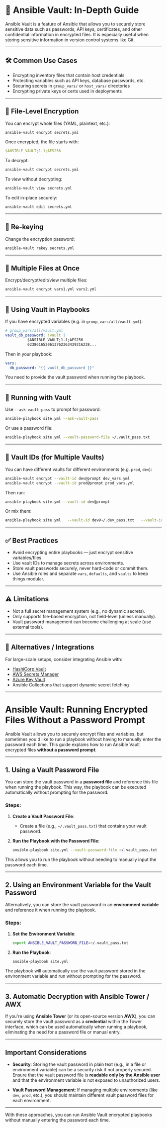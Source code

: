 
# 🔐 Ansible Vault: In-Depth Guide

Ansible Vault is a feature of Ansible that allows you to securely store sensitive data such as passwords, API keys, certificates, and other confidential information in encrypted files. It is especially useful when storing sensitive information in version control systems like Git.

---

## 🛠️ Common Use Cases

- Encrypting inventory files that contain host credentials
- Protecting variables such as API keys, database passwords, etc.
- Securing secrets in `group_vars/` or `host_vars/` directories
- Encrypting private keys or certs used in deployments

---

## 📁 File-Level Encryption

You can encrypt whole files (YAML, plaintext, etc.):

```bash
ansible-vault encrypt secrets.yml
```

Once encrypted, the file starts with:

```yaml
$ANSIBLE_VAULT;1.1;AES256
```

To decrypt:

```bash
ansible-vault decrypt secrets.yml
```

To view without decrypting:

```bash
ansible-vault view secrets.yml
```

To edit in-place securely:

```bash
ansible-vault edit secrets.yml
```

---

## 🔁 Re-keying

Change the encryption password:

```bash
ansible-vault rekey secrets.yml
```

---

## 🔄 Multiple Files at Once

Encrypt/decrypt/edit/view multiple files:

```bash
ansible-vault encrypt vars1.yml vars2.yml
```

---

## 🔑 Using Vault in Playbooks

If you have encrypted variables (e.g. in `group_vars/all/vault.yml`):

```yaml
# group_vars/all/vault.yml
vault_db_password: !vault |
          $ANSIBLE_VAULT;1.1;AES256
          6238616530613762363439316238...
```

Then in your playbook:

```yaml
vars:
  db_password: "{{ vault_db_password }}"
```

You need to provide the vault password when running the playbook.

---

## 🏃 Running with Vault

Use `--ask-vault-pass` to prompt for password:

```bash
ansible-playbook site.yml --ask-vault-pass
```

Or use a password file:

```bash
ansible-playbook site.yml --vault-password-file ~/.vault_pass.txt
```

---

## 🔧 Vault IDs (for Multiple Vaults)

You can have different vaults for different environments (e.g. `prod`, `dev`):

```bash
ansible-vault encrypt --vault-id dev@prompt dev_vars.yml
ansible-vault encrypt --vault-id prod@prompt prod_vars.yml
```

Then run:

```bash
ansible-playbook site.yml --vault-id dev@prompt
```

Or mix them:

```bash
ansible-playbook site.yml   --vault-id dev@~/.dev_pass.txt   --vault-id prod@~/.prod_pass.txt
```

---

## ✅ Best Practices

- Avoid encrypting entire playbooks — just encrypt sensitive variables/files.
- Use vault IDs to manage secrets across environments.
- Store vault passwords securely, never hard-code or commit them.
- Use Ansible roles and separate `vars`, `defaults`, and `vaults` to keep things modular.

---

## ⚠️ Limitations

- Not a full secret management system (e.g., no dynamic secrets).
- Only supports file-based encryption, not field-level (unless manually).
- Vault password management can become challenging at scale (use external tools).

---

## 🔐 Alternatives / Integrations

For large-scale setups, consider integrating Ansible with:

- [HashiCorp Vault](https://www.vaultproject.io/)
- [AWS Secrets Manager](https://aws.amazon.com/secrets-manager/)
- [Azure Key Vault](https://azure.microsoft.com/en-us/products/key-vault/)
- Ansible Collections that support dynamic secret fetching

---

# Ansible Vault: Running Encrypted Files Without a Password Prompt

Ansible Vault allows you to securely encrypt files and variables, but sometimes you'd like to run a playbook without having to manually enter the password each time. This guide explains how to run Ansible Vault encrypted files **without a password prompt**.

---

## 1. Using a Vault Password File

You can store the vault password in a **password file** and reference this file when running the playbook. This way, the playbook can be executed automatically without prompting for the password.

### Steps:

1. **Create a Vault Password File**:
   - Create a file (e.g., `~/.vault_pass.txt`) that contains your vault password.

2. **Run the Playbook with the Password File**:
   ```bash
   ansible-playbook site.yml --vault-password-file ~/.vault_pass.txt
   ```

This allows you to run the playbook without needing to manually input the password each time.

---

## 2. Using an Environment Variable for the Vault Password

Alternatively, you can store the vault password in an **environment variable** and reference it when running the playbook.

### Steps:

1. **Set the Environment Variable**:
   ```bash
   export ANSIBLE_VAULT_PASSWORD_FILE=~/.vault_pass.txt
   ```

2. **Run the Playbook**:
   ```bash
   ansible-playbook site.yml
   ```

The playbook will automatically use the vault password stored in the environment variable and run without prompting for the password.

---

## 3. Automatic Decryption with Ansible Tower / AWX

If you're using **Ansible Tower** (or its open-source version **AWX**), you can securely store the vault password as a **credential** within the Tower interface, which can be used automatically when running a playbook, eliminating the need for a password file or manual entry.

---

## Important Considerations

- **Security**: Storing the vault password in plain text (e.g., in a file or environment variable) can be a security risk if not properly secured. Ensure that the vault password file is **readable only by the Ansible user** and that the environment variable is not exposed to unauthorized users.
  
- **Vault Password Management**: If managing multiple environments (like `dev`, `prod`, etc.), you should maintain different vault password files for each environment.

---

With these approaches, you can run Ansible Vault encrypted playbooks without manually entering the password each time.
